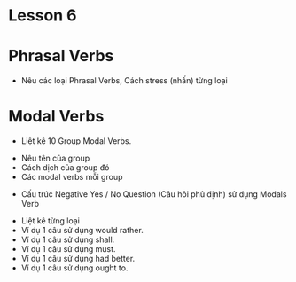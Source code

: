 # Lesson 6
# Phrasal Verbs
- Nêu các loại Phrasal Verbs, Cách stress (nhấn) từng loại
# Modal Verbs
- Liệt kê 10 Group Modal Verbs. 
+ Nêu tên của group
+ Cách dịch của group đó
+ Các modal verbs mỗi group
- Cấu trúc Negative Yes / No Question (Câu hỏi phủ định) sử dụng Modals Verb
+ Liệt kê từng loại
+ Ví dụ 1 câu sử dụng would rather.
+ Ví dụ 1 câu sử dụng shall.
+ Ví dụ 1 câu sử dụng must.
+ Ví dụ 1 câu sử dụng had better.
+ Ví dụ 1 câu sử dụng ought to.